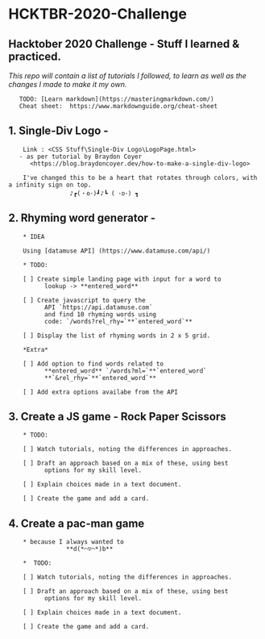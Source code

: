 # HCKTBR-2020-Challenge

## Hacktober 2020 Challenge - Stuff I learned & practiced.

*This repo will contain a list of tutorials I followed, to learn as well as the changes I made to make it my own.*

       TODO: [Learn markdown](https://masteringmarkdown.com/)
       Cheat sheet:  https://www.markdownguide.org/cheat-sheet

## 1. Single-Div Logo  - 

        Link : <CSS Stuff\Single-Div Logo\LogoPage.html>
       - as per tutorial by Braydon Coyer
          <https://blog.braydoncoyer.dev/how-to-make-a-single-div-logo>

        I've changed this to be a heart that rotates through colors, with a infinity sign on top.
                     ♪┏(・o･)┛♪┗ ( ･o･) ┓

## 2. Rhyming word generator -
        
        * IDEA
        
        Using [datamuse API] (https://www.datamuse.com/api/)
        
        * TODO: 
        
        [ ] Create simple landing page with input for a word to 
              lookup -> **entered_word**
              
        [ ] Create javascript to query the 
              API `https://api.datamuse.com` 
              and find 10 rhyming words using 
              code: `/words?rel_rhy=`**`entered_word`**
              
        [ ] Display the list of rhyming words in 2 x 5 grid.
        
        *Extra*
        
        [ ] Add option to find words related to 
              **entered_word** `/words?ml=`**`entered_word`
              **`&rel_rhy=`**`entered_word`**
              
        [ ] Add extra options availabe from the API

## 3. Create a JS game - Rock Paper Scissors
        
        * TODO:
        
        [ ] Watch tutorials, noting the differences in approaches.
        
        [ ] Draft an approach based on a mix of these, using best 
              options for my skill level.
              
        [ ] Explain choices made in a text document.
        
        [ ] Create the game and add a card.


## 4. Create a pac-man game 
        
        * because I always wanted to  
                    **d(*⌒▽⌒*)b**
       
        *  TODO:
        
        [ ] Watch tutorials, noting the differences in approaches.
        
        [ ] Draft an approach based on a mix of these, using best 
              options for my skill level.
              
        [ ] Explain choices made in a text document.
        
        [ ] Create the game and add a card.


